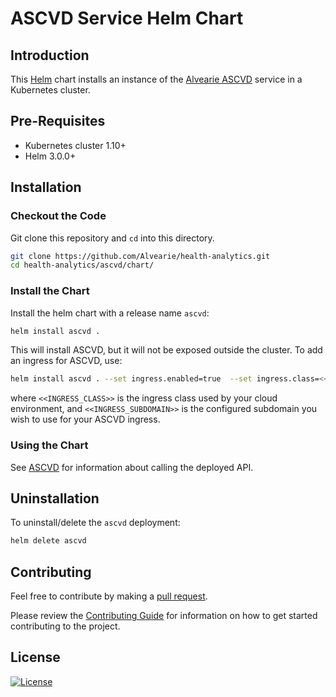 # ASCVD Service Helm Chart

## Introduction

This [Helm](https://github.com/kubernetes/helm) chart installs an instance of the [Alvearie ASCVD](https://github.com/Alvearie/health-analytics/tree/main/ascvd) service in a Kubernetes cluster.

## Pre-Requisites

- Kubernetes cluster 1.10+
- Helm 3.0.0+

## Installation

### Checkout the Code

Git clone this repository and `cd` into this directory.

```bash
git clone https://github.com/Alvearie/health-analytics.git
cd health-analytics/ascvd/chart/
```

### Install the Chart

Install the helm chart with a release name `ascvd`:

```bash
helm install ascvd .
```

This will install ASCVD, but it will not be exposed outside the cluster. To add an ingress for ASCVD, use:

```bash
helm install ascvd . --set ingress.enabled=true  --set ingress.class=<<INGRESS_CLASS>> --set ingress.subdomain=<<INGRESS_SUBDOMAIN>>
```

where `<<INGRESS_CLASS>>` is the ingress class used by your cloud environment, and `<<INGRESS_SUBDOMAIN>>` is the configured subdomain you wish to use for your ASCVD ingress.

### Using the Chart

See [ASCVD](../README.md) for information about calling the deployed API.

## Uninstallation

To uninstall/delete the `ascvd` deployment:

```bash
helm delete ascvd
```

## Contributing

Feel free to contribute by making a [pull request](https://github.com/Alvearie/health-analytics/pull/new/master).

Please review the [Contributing Guide](https://github.com/Alvearie/health-analytics/blob/main/CONTRIBUTING.md) for information on how to get started contributing to the project.

## License
[![License](https://img.shields.io/badge/License-Apache%202.0-blue.svg)](https://opensource.org/licenses/Apache-2.0) 
